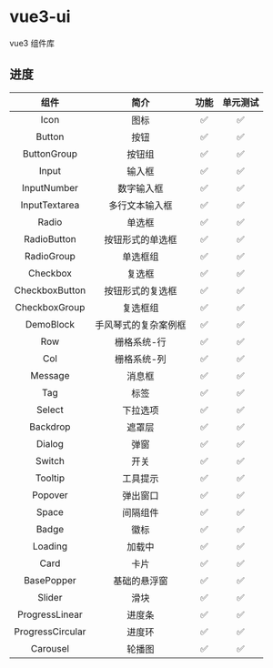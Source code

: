 # vue3-ui

vue3 组件库

## 进度

|       组件       |         简介         |        功能        |      单元测试      |
| :--------------: | :------------------: | :----------------: | :----------------: |
|       Icon       |         图标         | :white_check_mark: | :white_check_mark: |
|      Button      |         按钮         | :white_check_mark: | :white_check_mark: |
|   ButtonGroup    |        按钮组        | :white_check_mark: | :white_check_mark: |
|      Input       |        输入框        | :white_check_mark: | :white_check_mark: |
|   InputNumber    |      数字输入框      | :white_check_mark: | :white_check_mark: |
|  InputTextarea   |    多行文本输入框    | :white_check_mark: | :white_check_mark: |
|      Radio       |        单选框        | :white_check_mark: | :white_check_mark: |
|   RadioButton    |   按钮形式的单选框   | :white_check_mark: | :white_check_mark: |
|    RadioGroup    |       单选框组       | :white_check_mark: | :white_check_mark: |
|     Checkbox     |        复选框        | :white_check_mark: | :white_check_mark: |
|  CheckboxButton  |   按钮形式的复选框   | :white_check_mark: | :white_check_mark: |
|  CheckboxGroup   |       复选框组       | :white_check_mark: | :white_check_mark: |
|    DemoBlock     | 手风琴式的复杂案例框 | :white_check_mark: | :white_check_mark: |
|       Row        |     栅格系统-行      | :white_check_mark: | :white_check_mark: |
|       Col        |     栅格系统-列      | :white_check_mark: | :white_check_mark: |
|     Message      |        消息框        | :white_check_mark: | :white_check_mark: |
|       Tag        |         标签         | :white_check_mark: | :white_check_mark: |
|      Select      |       下拉选项       | :white_check_mark: | :white_check_mark: |
|     Backdrop     |        遮罩层        | :white_check_mark: | :white_check_mark: |
|      Dialog      |         弹窗         | :white_check_mark: | :white_check_mark: |
|      Switch      |         开关         | :white_check_mark: | :white_check_mark: |
|     Tooltip      |       工具提示       | :white_check_mark: | :white_check_mark: |
|     Popover      |       弹出窗口       | :white_check_mark: | :white_check_mark: |
|      Space       |       间隔组件       | :white_check_mark: | :white_check_mark: |
|      Badge       |         徽标         | :white_check_mark: | :white_check_mark: |
|     Loading      |        加载中        | :white_check_mark: | :white_check_mark: |
|       Card       |         卡片         | :white_check_mark: | :white_check_mark: |
|    BasePopper    |     基础的悬浮窗     | :white_check_mark: | :white_check_mark: |
|      Slider      |         滑块         | :white_check_mark: | :white_check_mark: |
|  ProgressLinear  |        进度条        | :white_check_mark: | :white_check_mark: |
| ProgressCircular |        进度环        | :white_check_mark: | :white_check_mark: |
|     Carousel     |        轮播图        | :white_check_mark: | :white_check_mark: |